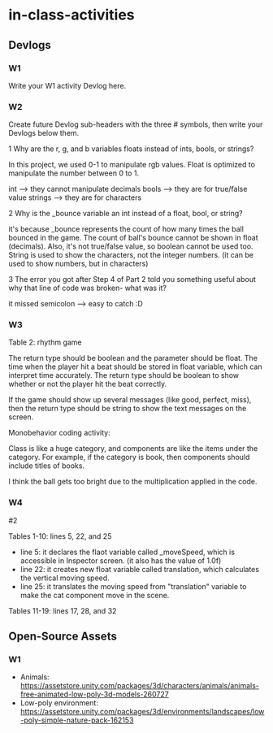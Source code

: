 # in-class-activities
## Devlogs
### W1
Write your W1 activity Devlog here.



### W2
Create future Devlog sub-headers with the three # symbols, then write your Devlogs below them.

1 Why are the r, g, and b variables floats instead of ints, bools, or strings?

In this project, we used 0-1 to manipulate rgb values. Float is optimized to manipulate the number between 0 to 1.

int --> they cannot manipulate decimals
bools --> they are for true/false value
strings --> they are for characters

2 Why is the _bounce variable an int instead of a float, bool, or string?

it's because _bounce represents the count of how many times the ball bounced in the game. The count of ball's bounce cannot be shown in float (decimals). Also, it's not true/false value, so boolean cannot be used too. String is used to show the characters, not the integer numbers. (it can be used to show numbers, but in characters)

3 The error you got after Step 4 of Part 2 told you something useful about why that line of code was broken- what was it?

it missed semicolon --> easy to catch :D


### W3

Table 2: rhythm game

The return type should be boolean and the parameter should be float.
The time when the player hit a beat should be stored in float variable, which can interpret time accurately.
The return type should be boolean to show whether or not the player hit the beat correctly.

If the game should show up several messages (like good, perfect, miss), then the return type should be string to show the text messages on the screen.

Monobehavior coding activity:

Class is like a huge category, and components are like the items under the category. For example, if the category is book, then components should include titles of books.

I think the ball gets too bright due to the multiplication applied in the code.


### W4

#2

Tables 1-10: lines 5, 22, and 25
- line 5: it declares the flaot variable called _moveSpeed, which is accessible in Inspector screen. (it also has the value of 1.0f)
- line 22: it creates new float variable called translation, which calculates the vertical moving speed.
- line 25: it translates the moving speed from "translation" variable to make the cat component move in the scene.

Tables 11-19: lines 17, 28, and 32

## Open-Source Assets
### W1
- Animals: https://assetstore.unity.com/packages/3d/characters/animals/animals-free-animated-low-poly-3d-models-260727 
- Low-poly environment: https://assetstore.unity.com/packages/3d/environments/landscapes/low-poly-simple-nature-pack-162153 